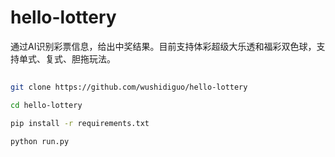 # hello-lottery
通过AI识别彩票信息，给出中奖结果。目前支持体彩超级大乐透和福彩双色球，支持单式、复式、胆拖玩法。

## 

```bash
git clone https://github.com/wushidiguo/hello-lottery

cd hello-lottery

pip install -r requirements.txt

python run.py
```


